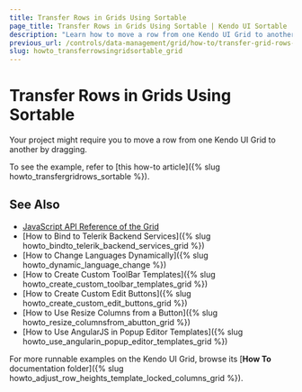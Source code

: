 ```yaml
---
title: Transfer Rows in Grids Using Sortable
page_title: Transfer Rows in Grids Using Sortable | Kendo UI Sortable
description: "Learn how to move a row from one Kendo UI Grid to another using the Kendo UI Sortable widget."
previous_url: /controls/data-management/grid/how-to/transfer-grid-rows-sortable
slug: howto_transferrowsingridsortable_grid
---
```


# Transfer Rows in Grids Using Sortable

Your project might require you to move a row from one Kendo UI Grid to another by dragging.

To see the example, refer to [this how-to article]({% slug howto_transfergridrows_sortable %}).

## See Also

* [JavaScript API Reference of the Grid](/api/javascript/ui/grid)
* [How to Bind to Telerik Backend Services]({% slug howto_bindto_telerik_backend_services_grid %})
* [How to Change Languages Dynamically]({% slug howto_dynamic_language_change %})
* [How to Create Custom ToolBar Templates]({% slug howto_create_custom_toolbar_templates_grid %})
* [How to Create Custom Edit Buttons]({% slug howto_create_custom_edit_buttons_grid %})
* [How to Use Resize Columns from a Button]({% slug howto_resize_columnsfrom_abutton_grid %})
* [How to Use AngularJS in Popup Editor Templates]({% slug howto_use_angularin_popup_editor_templates_grid %})

For more runnable examples on the Kendo UI Grid, browse its [**How To** documentation folder]({% slug howto_adjust_row_heights_template_locked_columns_grid %}).
